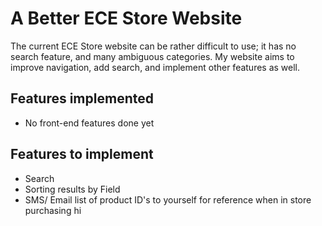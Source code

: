A Better ECE Store Website
==========================

The current ECE Store website can be rather difficult to use; it has no search feature, and many ambiguous categories.  My website aims to improve navigation, add search, and implement other features as well.  


Features implemented
--------------------
  * No front-end features done yet

Features to implement
---------------------
  * Search
  * Sorting results by Field
  * SMS/ Email list of product ID's to yourself for reference when in store purchasing
hi
